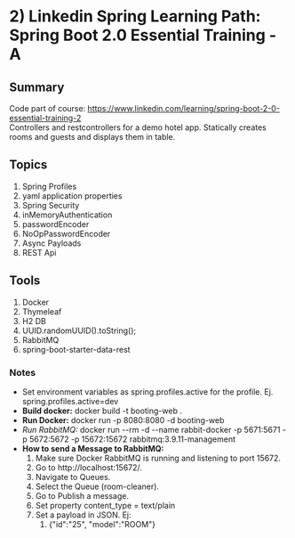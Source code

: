 # 2) Linkedin Spring Learning Path: Spring Boot 2.0 Essential Training - A
## Summary
Code part of course: https://www.linkedin.com/learning/spring-boot-2-0-essential-training-2   
Controllers and restcontrollers for a demo hotel app. Statically creates rooms and guests and displays them in table.

## Topics
1) Spring Profiles
2) yaml application properties
3) Spring Security
4) inMemoryAuthentication
5) passwordEncoder
6) NoOpPasswordEncoder
7) Async Payloads
8) REST Api

## Tools
1) Docker
2) Thymeleaf
3) H2 DB
4) UUID.randomUUID().toString();
5) RabbitMQ
6) spring-boot-starter-data-rest

### Notes
* Set environment variables as spring.profiles.active for the profile. Ej. spring.profiles.active=dev
* **Build docker:** docker build -t booting-web .
* **Run Docker:** docker run -p 8080:8080 -d booting-web
* *Run RabbitMQ:* docker run --rm -d --name rabbit-docker -p 5671:5671 -p 5672:5672 -p 15672:15672 rabbitmq:3.9.11-management
* **How to send a Message to RabbitMQ:**  
  1) Make sure Docker RabbitMQ is running and listening to port 15672.
  2) Go to http://localhost:15672/.
  3) Navigate to Queues.
  4) Select the Queue (room-cleaner).
  5) Go to Publish a message.
  6) Set property content_type = text/plain
  7) Set a payload in JSON. Ej:
     1) {"id":"25", "model":"ROOM"}